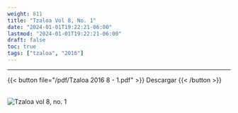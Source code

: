 ```yaml
---
weight: 811
title: "Tzaloa Vol 8, No. 1"
date: "2024-01-01T19:22:21-06:00"
lastmod: "2024-01-01T19:22:21-06:00"
draft: false
toc: true
tags: ["tzaloa", "2016"]
---
```

- - - - - - - - -
{{< button file="/pdf/Tzaloa 2016 8 - 1.pdf" >}}   Descargar {{< /button >}} 
######
![Tzaloa vol 8, no. 1](/images/portada/8-1.jpeg)
